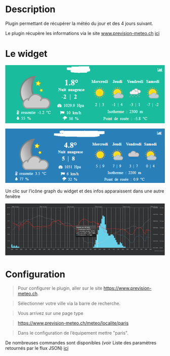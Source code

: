 Description 
===========

Plugin permettant de récupérer la météo du jour et des 4 jours suivant.

Le plugin récupère les informations via le site www.prevision-meteo.ch
[ici](https://www.prevision-meteo.ch)

Le widget
=========

![meteoprev1](../images/meteoprev1.png)

![meteoprev2](../images/meteoprev2.png)


Un clic sur l’icône graph du widget et des  infos apparaissent dans une autre fenêtre

![meteoprev3](../images/meteoprev3.png)


Configuration
=============

> Pour configurer le plugin, aller sur le site https://www.prevision-meteo.ch.

> Sélectionner votre ville via la barre de recherche.

> Vous arrivez sur une page type 

> https://www.prevision-meteo.ch/meteo/localite/paris

> Dans le configuration de l’équipement mettre "paris".


De nombreuses commandes sont disponibles (voir Liste des paramètres retournés par le flux JSON)
[ici](https://www.prevision-meteo.ch/uploads/pdf/recuperation-donnees-meteo.pdf)





